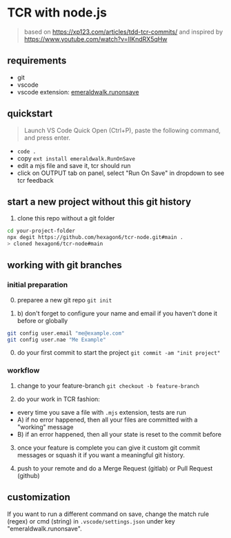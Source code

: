 # TCR with node.js

> based on https://xp123.com/articles/tdd-tcr-commits/ and inspired by https://www.youtube.com/watch?v=IIKndRX5qHw

## requirements
- git
- vscode
- vscode extension: [emeraldwalk.runonsave](https://marketplace.visualstudio.com/items?itemName=emeraldwalk.RunOnSave)

## quickstart
> Launch VS Code Quick Open (Ctrl+P), paste the following command, and press enter.
- `code .`
- copy `ext install emeraldwalk.RunOnSave`
- edit a mjs file and save it, tcr should run
- click on OUTPUT tab on panel, select "Run On Save" in dropdown to see tcr feedback

## start a new project without this git history

1. clone this repo without a git folder
```bash
cd your-project-folder
npx degit https://github.com/hexagon6/tcr-node.git#main .
> cloned hexagon6/tcr-node#main
```

## working with git branches
### initial preparation
0. preparee a new git repo
`git init`

0. b) don't forget to configure your name and email if you haven't done it before or globally
```bash
git config user.email "me@example.com"
git config user.nae "Me Example"
```

0. do your first commit to start the project
`git commit -am "init project"`

### workflow
1. change to your feature-branch
`git checkout -b feature-branch`

2. do your work in TCR fashion:
  - every time you save a file with `.mjs` extension, tests are run
  - A) if no error happened, then all your files are committed with a "working" message
  - B) if an error happened, then all your state is reset to the commit before

3. once your feature is complete you can give it custom git commit messages or squash it if you want a meaningful git history.

4. push to your remote and do a Merge Request (gitlab) or Pull Request (github)

## customization
If you want to run a different command on save, change the match rule (regex) or cmd (string) in `.vscode/settings.json` under key "emeraldwalk.runonsave".
